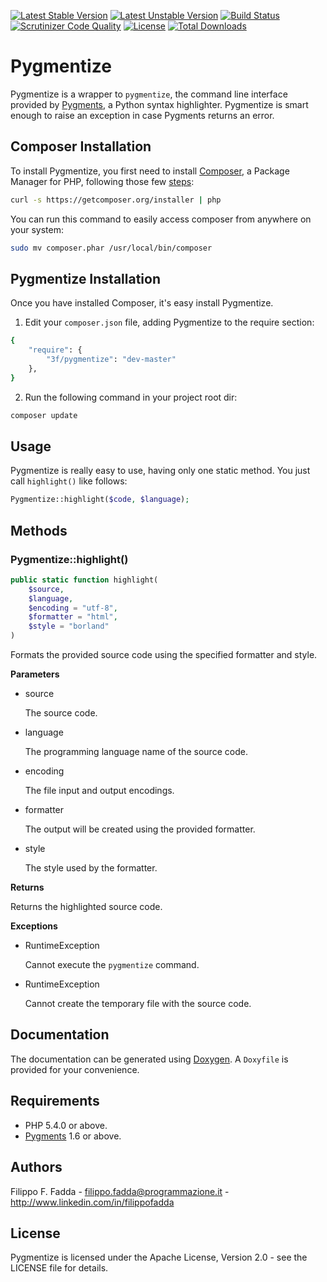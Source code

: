 [![Latest Stable Version](https://poser.pugx.org/3f/pygmentize/v/stable.png)](https://packagist.org/packages/3f/pygmentize)
[![Latest Unstable Version](https://poser.pugx.org/3f/pygmentize/v/unstable.png)](https://packagist.org/packages/3f/pygmentize)
[![Build Status](https://scrutinizer-ci.com/g/dedalozzo/pygmentize/badges/build.png?b=master)](https://scrutinizer-ci.com/g/dedalozzo/pygmentize/build-status/master)
[![Scrutinizer Code Quality](https://scrutinizer-ci.com/g/dedalozzo/pygmentize/badges/quality-score.png?b=master)](https://scrutinizer-ci.com/g/dedalozzo/pygmentize/?branch=master)
[![License](https://poser.pugx.org/3f/pygmentize/license.svg)](https://packagist.org/packages/3f/pygmentize)
[![Total Downloads](https://poser.pugx.org/3f/pygmentize/downloads.png)](https://packagist.org/packages/3f/pygmentize)


Pygmentize
==========
Pygmentize is a wrapper to `pygmentize`, the command line interface provided by [Pygments](http://pygments.org), a
Python syntax highlighter. Pygmentize is smart enough to raise an exception in case Pygments returns an error.


Composer Installation
---------------------

To install Pygmentize, you first need to install [Composer](http://getcomposer.org/), a Package Manager for
PHP, following those few [steps](http://getcomposer.org/doc/00-intro.md#installation-nix):

```sh
curl -s https://getcomposer.org/installer | php
```

You can run this command to easily access composer from anywhere on your system:

```sh
sudo mv composer.phar /usr/local/bin/composer
```


Pygmentize Installation
-----------------------
Once you have installed Composer, it's easy install Pygmentize.

1. Edit your `composer.json` file, adding Pygmentize to the require section:
```sh
{
    "require": {
        "3f/pygmentize": "dev-master"
    },
}
```
2. Run the following command in your project root dir:
```sh
composer update
```


Usage
-----
Pygmentize is really easy to use, having only one static method. You just call `highlight()` like follows:

```php
Pygmentize::highlight($code, $language);
```

Methods
-------

### Pygmentize::highlight()

```php
public static function highlight(
    $source,
    $language,
    $encoding = "utf-8",
    $formatter = "html",
    $style = "borland"
)
```

Formats the provided source code using the specified formatter and style.

**Parameters**

* source

  The source code.

* language

  The programming language name of the source code.

* encoding

  The file input and output encodings.

* formatter

  The output will be created using the provided formatter.

* style

  The style used by the formatter.

**Returns**

Returns the highlighted source code.

**Exceptions**

* RuntimeException

  Cannot execute the `pygmentize` command.

* RuntimeException

  Cannot create the temporary file with the source code.


Documentation
-------------
The documentation can be generated using [Doxygen](http://doxygen.org). A `Doxyfile` is provided for your convenience.


Requirements
------------
- PHP 5.4.0 or above.
- [Pygments](http://pygments.org) 1.6 or above.


Authors
-------
Filippo F. Fadda - <filippo.fadda@programmazione.it> - <http://www.linkedin.com/in/filippofadda>


License
-------
Pygmentize is licensed under the Apache License, Version 2.0 - see the LICENSE file for details.
